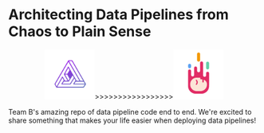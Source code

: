 # Architecting Data Pipelines from Chaos to Plain Sense

<p align="center"><img src="https://github.com/sungchun12/AWS-data-pipeline-team-B/blob/master/Team%20B%20Logo.jpeg" width="100" height="100">>>>>>>>>>>>>>>>>><img src="https://github.com/sungchun12/AWS-data-pipeline-team-B/blob/master/Team%20B%20Logo%20Part%202.jpeg" width="100" height="100">

Team B's amazing repo of data pipeline code end to end. We're excited to share something that makes your life easier when deploying data pipelines!


